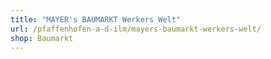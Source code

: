 ```yaml
---
title: "MAYER's BAUMARKT Werkers Welt"
url: /pfaffenhofen-a-d-ilm/mayers-baumarkt-werkers-welt/
shop: Baumarkt
---
```

